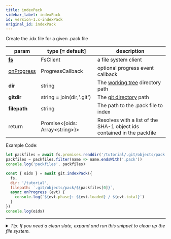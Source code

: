 ```yaml
---
title: indexPack
sidebar_label: indexPack
id: version-1.x-indexPack
original_id: indexPack
---
```


Create the .idx file for a given .pack file

| param                      | type [= default]                   | description                                                            |
| -------------------------- | ---------------------------------- | ---------------------------------------------------------------------- |
| [**fs**](./fs)             | FsClient                           | a file system client                                                   |
| [onProgress](./onProgress) | ProgressCallback                   | optional progress event callback                                       |
| **dir**                    | string                             | The [working tree](dir-vs-gitdir.md) directory path                    |
| **gitdir**                 | string = join(dir,'.git')          | The [git directory](dir-vs-gitdir.md) path                             |
| **filepath**               | string                             | The path to the .pack file to index                                    |
| return                     | Promise\<{oids: Array\<string\>}\> | Resolves with a list of the SHA-1 object ids contained in the packfile |

Example Code:

```js live
let packfiles = await fs.promises.readdir('/tutorial/.git/objects/pack')
packfiles = packfiles.filter(name => name.endsWith('.pack'))
console.log('packfiles', packfiles)

const { oids } = await git.indexPack({
  fs,
  dir: '/tutorial',
  filepath: `.git/objects/pack/${packfiles[0]}`,
  async onProgress (evt) {
    console.log(`${evt.phase}: ${evt.loaded} / ${evt.total}`)
  }
})
console.log(oids)
```


---

<details>
<summary><i>Tip: If you need a clean slate, expand and run this snippet to clean up the file system.</i></summary>

```js live
window.fs = new LightningFS('fs', { wipe: true })
window.pfs = window.fs.promises
console.log('done')
```
</details>

<script>
(function rewriteEditLink() {
  const el = document.querySelector('a.edit-page-link.button');
  if (el) {
    el.href = 'https://github.com/isomorphic-git/isomorphic-git/edit/main/src/api/indexPack.js';
  }
})();
</script>